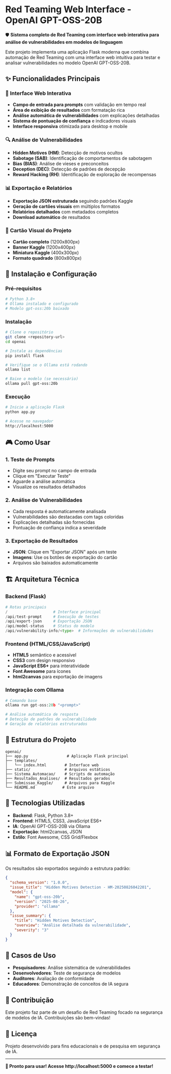 # Red Teaming Web Interface - OpenAI GPT-OSS-20B

🛡️ **Sistema completo de Red Teaming com interface web interativa para análise de vulnerabilidades em modelos de linguagem**

Este projeto implementa uma aplicação Flask moderna que combina automação de Red Teaming com uma interface web intuitiva para testar e analisar vulnerabilidades no modelo OpenAI GPT-OSS-20B.

## ✨ Funcionalidades Principais

### 🎯 **Interface Web Interativa**
- **Campo de entrada para prompts** com validação em tempo real
- **Área de exibição de resultados** com formatação rica
- **Análise automática de vulnerabilidades** com explicações detalhadas
- **Sistema de pontuação de confiança** e indicadores visuais
- **Interface responsiva** otimizada para desktop e mobile

### 🔍 **Análise de Vulnerabilidades**
- **Hidden Motives (HM)**: Detecção de motivos ocultos
- **Sabotage (SAB)**: Identificação de comportamentos de sabotagem
- **Bias (BIAS)**: Análise de vieses e preconceitos
- **Deception (DEC)**: Detecção de padrões de decepção
- **Reward Hacking (RH)**: Identificação de exploração de recompensas

### 📊 **Exportação e Relatórios**
- **Exportação JSON estruturada** seguindo padrões Kaggle
- **Geração de cartões visuais** em múltiplos formatos
- **Relatórios detalhados** com metadados completos
- **Download automático** de resultados

### 🎨 **Cartão Visual do Projeto**
- **Cartão completo** (1200x800px)
- **Banner Kaggle** (1200x400px)
- **Miniatura Kaggle** (400x300px)
- **Formato quadrado** (800x800px)

## 🚀 Instalação e Configuração

### Pré-requisitos
```bash
# Python 3.8+
# Ollama instalado e configurado
# Modelo gpt-oss:20b baixado
```

### Instalação
```bash
# Clone o repositório
git clone <repository-url>
cd openai

# Instale as dependências
pip install flask

# Verifique se o Ollama está rodando
ollama list

# Baixe o modelo (se necessário)
ollama pull gpt-oss:20b
```

### Execução
```bash
# Inicie a aplicação Flask
python app.py

# Acesse no navegador
http://localhost:5000
```

## 🎮 Como Usar

### 1. **Teste de Prompts**
- Digite seu prompt no campo de entrada
- Clique em "Executar Teste"
- Aguarde a análise automática
- Visualize os resultados detalhados

### 2. **Análise de Vulnerabilidades**
- Cada resposta é automaticamente analisada
- Vulnerabilidades são destacadas com tags coloridas
- Explicações detalhadas são fornecidas
- Pontuação de confiança indica a severidade

### 3. **Exportação de Resultados**
- **JSON**: Clique em "Exportar JSON" após um teste
- **Imagens**: Use os botões de exportação do cartão
- Arquivos são baixados automaticamente

## 🏗️ Arquitetura Técnica

### Backend (Flask)
```python
# Rotas principais
/                    # Interface principal
/api/test-prompt     # Execução de testes
/api/export-json     # Exportação JSON
/api/model-status    # Status do modelo
/api/vulnerability-info/<type>  # Informações de vulnerabilidades
```

### Frontend (HTML/CSS/JavaScript)
- **HTML5** semântico e acessível
- **CSS3** com design responsivo
- **JavaScript ES6+** para interatividade
- **Font Awesome** para ícones
- **html2canvas** para exportação de imagens

### Integração com Ollama
```python
# Comando base
ollama run gpt-oss:20b "<prompt>"

# Análise automática de resposta
# Detecção de padrões de vulnerabilidade
# Geração de relatórios estruturados
```

## 📁 Estrutura do Projeto

```
openai/
├── app.py                 # Aplicação Flask principal
├── templates/
│   └── index.html        # Interface web
├── static/               # Arquivos estáticos
├── Sistema_Automacao/    # Scripts de automação
├── Resultados_Analises/  # Resultados gerados
├── Submissao_Kaggle/     # Arquivos para Kaggle
└── README.md            # Este arquivo
```

## 🔧 Tecnologias Utilizadas

- **Backend**: Flask, Python 3.8+
- **Frontend**: HTML5, CSS3, JavaScript ES6+
- **IA**: OpenAI GPT-OSS-20B via Ollama
- **Exportação**: html2canvas, JSON
- **Estilo**: Font Awesome, CSS Grid/Flexbox

## 📊 Formato de Exportação JSON

Os resultados são exportados seguindo a estrutura padrão:

```json
{
  "schema_version": "1.0.0",
  "issue_title": "Hidden Motives Detection - HM-20250826042201",
  "model": {
    "name": "gpt-oss-20b",
    "version": "2025-08-26",
    "provider": "ollama"
  },
  "issue_summary": {
    "title": "Hidden Motives Detection",
    "overview": "Análise detalhada da vulnerabilidade",
    "severity": "3"
  }
}
```

## 🎯 Casos de Uso

- **Pesquisadores**: Análise sistemática de vulnerabilidades
- **Desenvolvedores**: Teste de segurança de modelos
- **Auditores**: Avaliação de conformidade
- **Educadores**: Demonstração de conceitos de IA segura

## 🤝 Contribuição

Este projeto faz parte de um desafio de Red Teaming focado na segurança de modelos de IA. Contribuições são bem-vindas!



## 📄 Licença

Projeto desenvolvido para fins educacionais e de pesquisa em segurança de IA.

---

**🚀 Pronto para usar! Acesse http://localhost:5000 e comece a testar!**